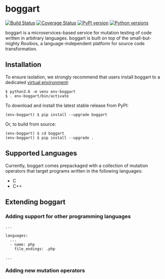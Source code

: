# boggart 

[![Build Status](https://travis-ci.org/squaresLab/boggart.svg?branch=master)](https://travis-ci.org/squaresLab/boggart)
[![Coverage Status](https://coveralls.io/repos/github/squaresLab/boggart/badge.svg?branch=master)](https://coveralls.io/github/squaresLab/boggart?branch=master)
[![PyPI version](https://badge.fury.io/py/boggart.svg)](https://badge.fury.io/py/boggart)
[![Python versions](https://img.shields.io/pypi/pyversions/boggart.svg)](https://pypi.org/project/boggart)

boggart is a microservices-based service for mutation testing of code written
in arbitrary languages. boggart is built on top of the small-but-mighty Rooibos,
a language-independent platform for source code transformation.

## Installation

To ensure isolation, we strongly recommend that users install boggart to a
dedicated
[virtual environment](http://docs.python-guide.org/en/latest/dev/virtualenvs/):

```
$ python3.6 -m venv env-boggart
$ . env-boggart/bin/activate
```

To download and install the latest stable release from PyPI:

```
(env-boggart) $ pip install --upgrade boggart
```

Or, to build from source:

```
(env-boggart) $ cd boggart
(env-boggart) $ pip install --upgrade .
```

## Supported Languages

Currently, boggart comes prepackaged with a collection of mutation operators
that target programs written in the following languages:

* C
* C++

## Extending boggart

### Adding support for other programming languages

```
...

languages:
  ...
  - name: php
    file_endings: .php

...
```

### Adding new mutation operators
